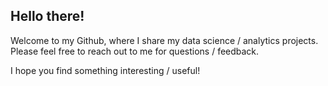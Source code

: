 ## Hello there!

Welcome to my Github, where I share my data science / analytics projects. Please feel free to reach out to me for questions / feedback.

I hope you find something interesting / useful!

